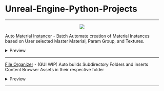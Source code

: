 # Unreal-Engine-Python-Projects
---
<p align="center">
<img src="https://github.com/BlakeXYZ/Unreal-Engine-Python-Projects/assets/37947050/5cc0c648-8982-4adc-93f1-49bd91ee1265">
</p>

[Auto Material Instancer](https://github.com/BlakeXYZ/Unreal-Engine-Python-Projects/blob/main/_auto_material_instancer/README.md) - Batch Automate creation of Material Instances based on User selected Master Material, Param Group, and Textures.

<details>
<summary>Preview</summary>
<br>

<p align="center">
<img src="https://github.com/BlakeXYZ/Unreal-Engine-Python-Projects/assets/37947050/12ffa665-6fbb-4e49-ac02-c8d8681af04a" width="700">
</p>
</details>


---

[File Organizer](https://github.com/BlakeXYZ/Unreal-Engine-Python-Projects/blob/main/_file_organizer/file_organizer.py) - (GUI WIP) Auto builds Subdirectory Folders and inserts Content Browser Assets in their respective folder
<details>
<summary>Preview</summary>
<br>

<p align="center">
<img src="https://github.com/BlakeXYZ/Unreal-Engine-Python-Projects/assets/37947050/c7622115-0e6f-47f8-ade4-8b116b136e3e" width="700">
</p>
</details>


---


